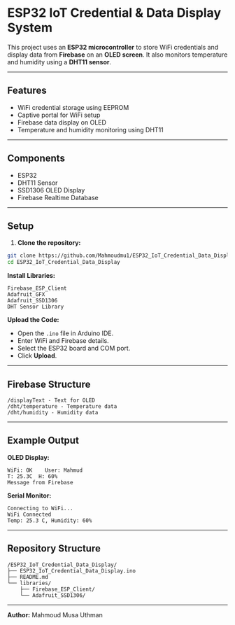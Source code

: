# ESP32 IoT Credential & Data Display System

This project uses an **ESP32 microcontroller** to store WiFi credentials and display data from **Firebase** on an **OLED screen**. It also monitors temperature and humidity using a **DHT11 sensor**.

---

## Features
- WiFi credential storage using EEPROM
- Captive portal for WiFi setup
- Firebase data display on OLED
- Temperature and humidity monitoring using DHT11

---

## Components
- ESP32
- DHT11 Sensor
- SSD1306 OLED Display
- Firebase Realtime Database

---

## Setup

1. **Clone the repository:**

```bash
git clone https://github.com/Mahmoudmu1/ESP32_IoT_Credential_Data_Display.git
cd ESP32_IoT_Credential_Data_Display
```

**Install Libraries:**

```
Firebase_ESP_Client  
Adafruit_GFX  
Adafruit_SSD1306  
DHT Sensor Library  
```

**Upload the Code:**

- Open the `.ino` file in Arduino IDE.  
- Enter WiFi and Firebase details.  
- Select the ESP32 board and COM port.  
- Click **Upload**.  

---

## Firebase Structure

```
/displayText - Text for OLED  
/dht/temperature - Temperature data  
/dht/humidity - Humidity data  
```

---

## Example Output

**OLED Display:**

```
WiFi: OK    User: Mahmud  
T: 25.3C  H: 60%  
Message from Firebase  
```

**Serial Monitor:**

```
Connecting to WiFi...  
WiFi Connected  
Temp: 25.3 C, Humidity: 60%  
```

---

## Repository Structure

```
/ESP32_IoT_Credential_Data_Display/
├── ESP32_IoT_Credential_Data_Display.ino
├── README.md
└── libraries/
    ├── Firebase_ESP_Client/
    └── Adafruit_SSD1306/
```

---

**Author:** Mahmoud Musa Uthman
